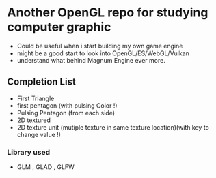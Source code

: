 # Another OpenGL repo for studying computer graphic

- Could be useful when i start building my own game engine
- might be a good start to look into OpenGL/ES/WebGL/Vulkan
- understand what behind Magnum Engine ever more.

## Completion List

- First Triangle 
- first pentagon (with pulsing Color !)
- Pulsing Pentagon (from each side)
- 2D textured
- 2D texture unit (mutiple texture in same texture location)(with key to change value !)

### Library used

- GLM , GLAD , GLFW 
